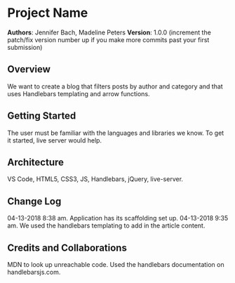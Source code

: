 # Project Name

**Authors**: Jennifer Bach, Madeline Peters
**Version**: 1.0.0 (increment the patch/fix version number up if you make more commits past your first submission)

## Overview
We want to create a blog that filters posts by author and category and that uses Handlebars templating and arrow functions.

## Getting Started
The user must be familiar with the languages and libraries we know. To get it started, live server would help.

## Architecture
VS Code, HTML5, CSS3, JS, Handlebars, jQuery, live-server.

## Change Log
04-13-2018 8:38 am. Application has its scaffolding set up.
04-13-2018 9:35 am. We used the handlebars templating to add in the article content.

## Credits and Collaborations
MDN to look up unreachable code. Used the handlebars documentation on handlebarsjs.com.